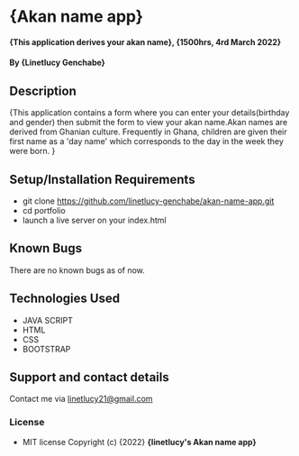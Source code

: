 # {Akan name app}
#### {This application derives your akan name}, {1500hrs, 4rd March 2022}
#### By **{Linetlucy Genchabe}**
## Description
{This application contains a form where you can enter your details(birthday and gender) then submit the form to view your akan name.Akan names are derived from Ghanian culture. Frequently in Ghana, children are given their first name as a 'day name' which corresponds to the day in the week they were born. }
## Setup/Installation Requirements
* git clone https://github.com/linetlucy-genchabe/akan-name-app.git
* cd portfolio
* launch a live server on your index.html

## Known Bugs
There are no known bugs as of now.
## Technologies Used
* JAVA SCRIPT
* HTML
* CSS
* BOOTSTRAP
## Support and contact details
Contact me via linetlucy21@gmail.com
### License
* MIT license
Copyright (c) {2022} **{linetlucy's Akan name app}**
  
